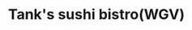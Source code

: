---
layout: place
title: "Tank's sushi bistro(WGV)"
permalink: /florida/st-augustine/tank-s-sushi-bistro-wgv.html
stateAbbr: FL
stateName: Florida
cityName: St. Augustine
seo:
  name: "Tank's sushi bistro(WGV)"
  type: Restaurant
  links: null
description: "Tank's sushi bistro(WGV) serves delicious sushi in St. Augustine, Florida. Try fresh Japanese dishes for a great dining experience. "
place_id: ChIJUb77Vmgr5IgR5gPjV7HmZDo
photos:
  - name: >-
      places/ChIJUb77Vmgr5IgR5gPjV7HmZDo/photos/AeeoHcLk-314545RB2f63J0OVkO1BCwcqsP7coRVSBFrfHZG27T5AnjRELGvEZt_1KXIcUl68R33qYmYmdZJEaiN2fIJcEM9V405bnxtJfOz9clVPYEE1g2ML9xJ8XXJ4Q4KDraXtXhPKxTfNQ6vmC2zTV-3RJMVOx3VU1tBC9ozdhhd8JoW6rpVJ1VxAhXK5WKtNpuR1n78OGoVlyIhnuO1ge8v4hCZFHH5q7vGzPM8e9AY-PXoFewE6LTi_6biEQeCS8Y3m6hbUQpLKfsZ-qVRw-RKrEAo2Vhg6-cnJekMrkC2wK0HBDKh6XMKd6SMU6Q8_aya7vqzSIdMlMrXedH0zCyXXRLe5zlWPLx86DOzNJ462jwMD3PoBG3N03L3O95zCjhhJa_uCMvel2gV1hN8IDYzWDVnmkGW4qKdVmz-WOeWxw
    widthPx: 1920
    heightPx: 1080
    authorAttributions:
      - displayName: Martin Romero
        uri: https://maps.google.com/maps/contrib/104498196252173459510
        photoUri: >-
          https://lh3.googleusercontent.com/a-/ALV-UjV0jJV2fxBd4jVQfN_H0MvsAZuHbwCeybwHxc6429PQDfjXCGZBbA=s100-p-k-no-mo
    flagContentUri: >-
      https://www.google.com/local/imagery/report/?cb_client=maps_api_places.places_api&image_key=!1e10!2sCIHM0ogKEICAgICu8_i0Rg&hl=en-US
    googleMapsUri: >-
      https://www.google.com/maps/place//data=!3m4!1e2!3m2!1sCIHM0ogKEICAgICu8_i0Rg!2e10!4m2!3m1!1s0x88e42b6856fbbe51:0x3a64e6b157e303e6
  - name: >-
      places/ChIJUb77Vmgr5IgR5gPjV7HmZDo/photos/AeeoHcJ5T09JYPk7GkMS4j0vTR2rsSZVTZy4j2n2N_EkhfZPoFx56zmFQ7Jo5s85uaIIALGy2WUqfzfPrGFDbkkqa2i71cJna7P0Dd5WNCG0_UB1gmpaigNy6ptLbP4ignnGDHhw1yXHYeT6TPgiWVGoP2dXamdfbX4YIKjhbaQaDW_fvTuoscyhkIyiLz8ypH5ck2aWohWuRePIHPt8wORwuNKLZfiRbWyuEX_G3PAECT5Hv2-6sV1hjEVCPXunJzs73xqeoK3nKYG6R7qmrz2xwO59K-SToHLWrf5U5WqWga4
    widthPx: 1140
    heightPx: 653
    authorAttributions:
      - displayName: Tank's sushi bistro(WGV)
        uri: https://maps.google.com/maps/contrib/105524905117132935179
        photoUri: >-
          https://lh3.googleusercontent.com/a-/ALV-UjUsv7LZWyQ5x_8aooTsEn_1IzkcQwR2guewslQmWTLf5XLSstc=s100-p-k-no-mo
    flagContentUri: >-
      https://www.google.com/local/imagery/report/?cb_client=maps_api_places.places_api&image_key=!1e10!2sAF1QipMyDh4tnOKHZhxaah9-Lf79mqRuzGwym7c1_lI&hl=en-US
    googleMapsUri: >-
      https://www.google.com/maps/place//data=!3m4!1e2!3m2!1sAF1QipMyDh4tnOKHZhxaah9-Lf79mqRuzGwym7c1_lI!2e10!4m2!3m1!1s0x88e42b6856fbbe51:0x3a64e6b157e303e6
  - name: >-
      places/ChIJUb77Vmgr5IgR5gPjV7HmZDo/photos/AeeoHcKI03HOnB82TUT-8-sPTPUxUPPSxsj6nCRi9WsFtdhPhdfGWdsBQv-CUkwj2UACSDsp7msY1aZVJ4-py3EaxSueKg9F1JnthZ2_tQnZ9wv4IXdUultnscLiWGIHXbHwTbDcxLIZclXD_TyKXo3ovE9KIemu7j014gfhBeP_HVqDSsm9osnKHj4FzPfh-89X3dpJL8C2iM-GuXeF-BL_muMDoNbfEb7LF7VK88fczxITT6hY1Bab_vgdPEz8y3wBjGv4plbX5eiF_Vzf9FlZi4RW7Bd2giopWoLOtiJAsFDIFGxicCf1ZjJxqY-oAaHzOEbZ6pmDGwtjy8KIn1LD3741b5_cOkYFcyEHIlZHRvHL_tj1NtweF_dAJmCM-FvjX6619FpMwza57UApjSi58ns9iRwjt3zxip3xd5SA2bDE3A
    widthPx: 1642
    heightPx: 1152
    authorAttributions:
      - displayName: Jenny Morales
        uri: https://maps.google.com/maps/contrib/113760252449091925574
        photoUri: >-
          https://lh3.googleusercontent.com/a-/ALV-UjUA8zhjpxchi6myZ2fWGjZ8-zDIVUHpopltIMkK___911PyzXcLjA=s100-p-k-no-mo
    flagContentUri: >-
      https://www.google.com/local/imagery/report/?cb_client=maps_api_places.places_api&image_key=!1e10!2sCIHM0ogKEICAgICZ7OnSXg&hl=en-US
    googleMapsUri: >-
      https://www.google.com/maps/place//data=!3m4!1e2!3m2!1sCIHM0ogKEICAgICZ7OnSXg!2e10!4m2!3m1!1s0x88e42b6856fbbe51:0x3a64e6b157e303e6
  - name: >-
      places/ChIJUb77Vmgr5IgR5gPjV7HmZDo/photos/AeeoHcJ3jxi-pEAndXovbNgKc_jtivfiQFRYHzf61b9COlbNXQIrbdYF8WlCNHiBwaiveaP1MdIPkJjy3YYbA0WtPGu9B1FvtyhOvMp1w1CqYmJJmOTmMtDyjZDBFXQOtThNkm3GlAXSEiyMv5yQQITvtS8T7xlBM-3dDPzT70RrKTDnma8f2B9H9rz6jhWFg5KWodiAc5Zm_yXsHJjc6IxJwF5iVSHi-0ba_ojLv212UZ8rVbctP6D5nHSlVYTUqzLrXIzJ-lejgpy-TYVmaKTJYW5yNTvFX_0Z71txeAy-zLGs2m6imoonBAtqyIcr1XrGbmKX3-kYC4ntnzG96EItJ0wJcqR0-10KR3m7xPzuMoy5S839Qc5XN0SrlmzOiJdbxsuGvCkJnEHN17KnEZbjaYrbn-eeQ7-Xa-kzbeE6V-k
    widthPx: 4000
    heightPx: 2494
    authorAttributions:
      - displayName: Paul - (Spiritual Tag)
        uri: https://maps.google.com/maps/contrib/100302273285895943799
        photoUri: >-
          https://lh3.googleusercontent.com/a-/ALV-UjXw5qzpwsqbPQbuMDUsEM--zny6CbYhEysPfSP7jPT_ygx6F-yI1A=s100-p-k-no-mo
    flagContentUri: >-
      https://www.google.com/local/imagery/report/?cb_client=maps_api_places.places_api&image_key=!1e10!2sCIHM0ogKEICAgMDImLboBA&hl=en-US
    googleMapsUri: >-
      https://www.google.com/maps/place//data=!3m4!1e2!3m2!1sCIHM0ogKEICAgMDImLboBA!2e10!4m2!3m1!1s0x88e42b6856fbbe51:0x3a64e6b157e303e6
  - name: >-
      places/ChIJUb77Vmgr5IgR5gPjV7HmZDo/photos/AeeoHcLpDZ0p5aVQl9vqz-wbopSzsfUKK7HfcEj7xjIPDTMJUy9w9JfQPsEgOIG5Omn1sE7BlPhLKmr9wr4O_M053fJdPZb1Kz29ncBBCW11if92FluNfoGWuauQVUiimlh0ijzkprZb-RyuszPqp3TrZe7oeQpdmmwwryr1DF6HaZod3bEjVBDF1XTFkXxRkmIY3_VK-2lLj2rjDP5719FDDOe5Uu68kj28MW146MMGF3gDVZH8rJjhjCtwVhRPtejxHgCbL8xwoe3JQglvkXDOd7sDh9j235Bqp8JG9DY5HDU
    widthPx: 1242
    heightPx: 1229
    authorAttributions:
      - displayName: Tank's sushi bistro(WGV)
        uri: https://maps.google.com/maps/contrib/105524905117132935179
        photoUri: >-
          https://lh3.googleusercontent.com/a-/ALV-UjUsv7LZWyQ5x_8aooTsEn_1IzkcQwR2guewslQmWTLf5XLSstc=s100-p-k-no-mo
    flagContentUri: >-
      https://www.google.com/local/imagery/report/?cb_client=maps_api_places.places_api&image_key=!1e10!2sAF1QipPz53Xuogzigd2E-0HeB8Jmn8mwY7N-y2Bz5Vo&hl=en-US
    googleMapsUri: >-
      https://www.google.com/maps/place//data=!3m4!1e2!3m2!1sAF1QipPz53Xuogzigd2E-0HeB8Jmn8mwY7N-y2Bz5Vo!2e10!4m2!3m1!1s0x88e42b6856fbbe51:0x3a64e6b157e303e6
  - name: >-
      places/ChIJUb77Vmgr5IgR5gPjV7HmZDo/photos/AeeoHcI7ee7n4JMWmEj7dXTfQByXOotPNXw_Z6C7sP_XqCu7TF19k_asBhl7oZaIvs2Jz_dWdacyZgHukp9wah27-OD-pLkp8Wh96R43vm6v5xrqEyYCO7tIOrLQ2hAC0fsE2Btw9qYuguBe4lfyx6zUhNA4GOvyLTeqjCKYCgnH6rhDMTQK_UzNoNUJsEuHKQ0f19c9JMCC1MaH323tTXuZYaWXPQ3bRzJBnplmCBRkGaNMm0-lunyVXEXsKClKKPPe9pwRGW-qZVNb8Vi-xU9-ce3Z5D4ypAKLYjgb26Ue4qJekenxx7Sw4_AgkxBiyPyFmG9hgm70eSmlvV-HypEotNs_fOuhHl_yB16fVE_bc2eZsBBf-B_ANMdk_7Pc-GMhIkrsSXo_d92VFMp8BKFhILX32ksDiMBugaISOZ2D13k
    widthPx: 4800
    heightPx: 3600
    authorAttributions:
      - displayName: Mateo Serrano
        uri: https://maps.google.com/maps/contrib/116475454101794494253
        photoUri: >-
          https://lh3.googleusercontent.com/a/ACg8ocJ_02NDLWYu__GgU8RRvzss5l7_KuIbBoEfpkBxg1i1wsBiYA=s100-p-k-no-mo
    flagContentUri: >-
      https://www.google.com/local/imagery/report/?cb_client=maps_api_places.places_api&image_key=!1e10!2sCIHM0ogKEICAgICfoa2VNQ&hl=en-US
    googleMapsUri: >-
      https://www.google.com/maps/place//data=!3m4!1e2!3m2!1sCIHM0ogKEICAgICfoa2VNQ!2e10!4m2!3m1!1s0x88e42b6856fbbe51:0x3a64e6b157e303e6
  - name: >-
      places/ChIJUb77Vmgr5IgR5gPjV7HmZDo/photos/AeeoHcITizdTFOobBHRO4Rc77zkvAKBkZ40xqdfxl1I55rMULJEBQTUFyFkh1sIfs6dfHpYG-96s-kWNSHkmw3sgu1YVIrPfrlS9dnjlJb7MPx1obzSIf5PDAYJ3Zo5AGpnY0ZPT2sfrZ7vT89mFVqL3NXbiBSPi66mF4dV70Uu2FdbVNYR0jmEto6bzkjBNNvHGp1rB0dh1-WgneF8qWtTFfeshXYzpifuh-Vz0KBSHn9iAU_hBjptW3vcCBh2x7jZf6BlvrjiEHuLNSEESWmmCE6G4Hk_RfqyB0ylCE2CzlpF_8HvpCcR7E6k1VVkE80xPAht1PRXCu45RB3J1_LxhT_Q97Gw-on_yz6SAXf8cNgGpSOzE5HHxTlQgG4yFv32Nb_dyxSXm9Z3ENcFy7-e61bxc511wVtRycbisJ26r2tIC4A
    widthPx: 3024
    heightPx: 4032
    authorAttributions:
      - displayName: Hanna Retiunina
        uri: https://maps.google.com/maps/contrib/110450242072353058245
        photoUri: >-
          https://lh3.googleusercontent.com/a-/ALV-UjUz9UzpyH-lJh0uT70d_2SH37mNn-yxAldg1FxuyEwEvDJiDY6Tew=s100-p-k-no-mo
    flagContentUri: >-
      https://www.google.com/local/imagery/report/?cb_client=maps_api_places.places_api&image_key=!1e10!2sCIHM0ogKEICAgICzuJfETA&hl=en-US
    googleMapsUri: >-
      https://www.google.com/maps/place//data=!3m4!1e2!3m2!1sCIHM0ogKEICAgICzuJfETA!2e10!4m2!3m1!1s0x88e42b6856fbbe51:0x3a64e6b157e303e6
  - name: >-
      places/ChIJUb77Vmgr5IgR5gPjV7HmZDo/photos/AeeoHcLjS35bYMsVLTKQybBn19RGRQLX0ebA5_Pl5LJZKOub3BZ3Nn-uH_-C8f4Jb4_VT0Xb0KcP2asp5ibw3ae6Tbfk_ZjWHmlM-B7EQIDUQo-xMev_-jNTF57PD0toCIIQZzztXaNUWnNI5ZPAZzFkjEb5QmJYpOlYEHVj4TgrWY-IUbikbkBozCYm_TI_eyZYlxSEU8o6ec7AWq8jVf4ciYp40V3BHLLAuB1WhvtDXWFmnJtq4h3eNo2I4v0zs1ZzpStJmeHWmI70-FqDNfpJtGfq6d3NOXZ3dslYo-lVEfjJ9wBqcvcIW4QsIqDQkT-O8CKYSpE0ULtttMLkc7U3EOiaIPjfOgK_c1C1hJYN0gm7eyBvnspVxjosUukMABJ52KDm9sJxmIqcFpayVyMdY_xUqYQJeOqz4OVI6hMNvJ0
    widthPx: 4800
    heightPx: 3600
    authorAttributions:
      - displayName: Kenneth Rosson
        uri: https://maps.google.com/maps/contrib/107211990793802233828
        photoUri: >-
          https://lh3.googleusercontent.com/a-/ALV-UjUm7H24co1R8M43XGPXstvcKyMeai1amZWjYMQbrkYg3eQWNQrQ=s100-p-k-no-mo
    flagContentUri: >-
      https://www.google.com/local/imagery/report/?cb_client=maps_api_places.places_api&image_key=!1e10!2sCIHM0ogKEICAgMDIjJWvPA&hl=en-US
    googleMapsUri: >-
      https://www.google.com/maps/place//data=!3m4!1e2!3m2!1sCIHM0ogKEICAgMDIjJWvPA!2e10!4m2!3m1!1s0x88e42b6856fbbe51:0x3a64e6b157e303e6
  - name: >-
      places/ChIJUb77Vmgr5IgR5gPjV7HmZDo/photos/AeeoHcISUdmgG11SJZmO2JSZvs3K4-hQo6ghXf8w0gI_fgCW9C_Wk8k_TeIMaoEGTy560hY6CflpRGCLZbCzKs4-mR50nMG0_6ccVyKM7A61MA10lRl-eVc1EW-rQhFOIxjU-_JoQf4Qc8QQvT8GkbZoV6yUo2q1S8mhUFkWqheA4b7IYSQYi75gGQq6BAyEbrh7igbXi5OsPtsNXYW35AMMsYoxT4csmd7OxwU8msN3J4M0QQCx2ogGkacv8ehlINu2_y26N54rJmp-FASnvIAve84_3YjYIkFzbYn-t7SvMOiBHhcCtVkKB4Wx-SvPAAZDFw8pLYFrOQFnmIW9PHbnCyUtAzvvbmJPwWsLemr4CxGcuA_fixIVw1fd9VkWB9Gdzpii22MdCUzBn-rs3I8FP_Z4-mRMlhOkbQfAzI0qDp3UWRo9
    widthPx: 4032
    heightPx: 3024
    authorAttributions:
      - displayName: Liberty Benitez
        uri: https://maps.google.com/maps/contrib/117416096932165018972
        photoUri: >-
          https://lh3.googleusercontent.com/a-/ALV-UjVkAGzPZn8P77mzhhN4SmpfcK8D30DSh4R2DDO7MMXIWHLPNK9y=s100-p-k-no-mo
    flagContentUri: >-
      https://www.google.com/local/imagery/report/?cb_client=maps_api_places.places_api&image_key=!1e10!2sCIHM0ogKEICAgICfoe7ntAE&hl=en-US
    googleMapsUri: >-
      https://www.google.com/maps/place//data=!3m4!1e2!3m2!1sCIHM0ogKEICAgICfoe7ntAE!2e10!4m2!3m1!1s0x88e42b6856fbbe51:0x3a64e6b157e303e6
  - name: >-
      places/ChIJUb77Vmgr5IgR5gPjV7HmZDo/photos/AeeoHcIYqV6CZ985KC29aG7N0wOFzB66gr9dlst5tVhx3wzhH4YEybkfr9XvI4fUwR6YnS-kVAuB3NyhFgXI3MFDUOkEBz58Iax-obpQzF4TXnZ6J1IyjQK9teaaTTcgCEBaIfsZD_yBmfPpVBeTAkYs_FHU7Me9w2pODGb5o6y2fGRdESjSaqlce0cPsbZhvJ9fsOa_HbanTORCr8wODbAJMpRyty01EZlt3sZMsJYNTEFUc6wLPWCP29FA1qzJ9Pdxvf-zLs13Jh-XhHAHYNiFWM-E4cSJejzxRrZ41vdsh7Wo-jhgopytaGUth6yhlyMjHc5ZfnKzVQk3TraC8CJyCTCrcifevZIP1p-vt28peHL3LHTbkT36cqS18okolwzx781k5zTD9iRUd-88UvMPsXaJIdCTNGCLV8q_DWfAnr352vDe
    widthPx: 1024
    heightPx: 768
    authorAttributions:
      - displayName: Linda Eric
        uri: https://maps.google.com/maps/contrib/106612550858083369897
        photoUri: >-
          https://lh3.googleusercontent.com/a-/ALV-UjVK3L25ZRxcv6PbVn5kTUgCxwhTZZCc8OSXEcRisi4V53Nh1e8=s100-p-k-no-mo
    flagContentUri: >-
      https://www.google.com/local/imagery/report/?cb_client=maps_api_places.places_api&image_key=!1e10!2sCIHM0ogKEICAgICd1cvxqQE&hl=en-US
    googleMapsUri: >-
      https://www.google.com/maps/place//data=!3m4!1e2!3m2!1sCIHM0ogKEICAgICd1cvxqQE!2e10!4m2!3m1!1s0x88e42b6856fbbe51:0x3a64e6b157e303e6
address: 46 Tuscan Way Ste 302 & 303, St. Augustine, FL 32092, USA
street: 46 Tuscan Way Ste 302 & 303
city: St. Augustine
state: FL
zip: '32092'
country: USA
neighborhood: null
latitude: '29.961245'
longitude: '-81.491999'
accessibility_options:
  wheelchairAccessibleParking: true
  wheelchairAccessibleEntrance: true
  wheelchairAccessibleRestroom: true
  wheelchairAccessibleSeating: true
business_status: OPERATIONAL
name: Tank's sushi bistro(WGV)
google_maps_links:
  directionsUri: >-
    https://www.google.com/maps/dir//''/data=!4m7!4m6!1m1!4e2!1m2!1m1!1s0x88e42b6856fbbe51:0x3a64e6b157e303e6!3e0
  placeUri: https://maps.google.com/?cid=4207741601228981222
  writeAReviewUri: >-
    https://www.google.com/maps/place//data=!4m3!3m2!1s0x88e42b6856fbbe51:0x3a64e6b157e303e6!12e1
  reviewsUri: >-
    https://www.google.com/maps/place//data=!4m4!3m3!1s0x88e42b6856fbbe51:0x3a64e6b157e303e6!9m1!1b1
  photosUri: >-
    https://www.google.com/maps/place//data=!4m3!3m2!1s0x88e42b6856fbbe51:0x3a64e6b157e303e6!10e5
primary_type: Japanese Restaurant
opening_hours:
  regular: null
  current: null
secondary_opening_hours:
  regular:
    weekdayDescriptions: null
    type: null
  current:
    weekdayDescriptions: null
    type: null
phone: null
price_level: null
price_range: null
rating: null
rating_count: 0
website: null
reviews: null
parking_options: null
payment_options: null
allow_dogs: null
curbside_pickup: null
delivery: null
dine_in: null
good_for_children: null
good_for_groups: null
good_for_sports: null
live_music: null
menu_for_children: null
outdoor_seating: null
reservable: null
restroom: null
serves_beer: null
serves_breakfast: null
serves_brunch: null
serves_cocktails: null
serves_coffee: null
serves_dinner: null
serves_dessert: null
serves_lunch: null
serves_vegetarian_food: null
serves_wine: null
takeout: null
update_category: essentials
summary: null

---